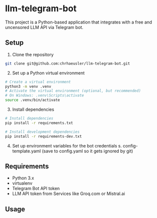 # llm-telegram-bot

This project is a Python-based application that integrates with a free and uncensored LLM API via Telegram bot. 

## Setup

1. Clone the repository
```bash
git clone git@github.com:chrhaeusler/llm-telegram-bot.git
```

2. Set up a Python virtual environment
```bash
# Create a virtual environment
python3 -m venv .venv
# Activate the virtual environment (optional, but recommended)
# On Windows: .venv\Scripts\activate
source .venv/bin/activate
```
3. Install dependencies
```bash
# Install dependencies
pip install -r requirements.txt

# Install development dependencies
pip install -r requirements-dev.txt
```

4. Set up environment variables for the bot credentials
s. config-template.yaml (save to config.yaml so it gets ignored by git)




## Requirements
- Python 3.x
- virtualenv
- Telegram Bot API token
- LLM API token from Services like Groq.com or Mistral.ai

## Usage


